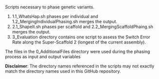 Scripts necessary to phase genetic variants.

1. 1.1_WhatsHap.sh phases per individual and 1.2_MergingIndividualPhasing.sh merges the output.
2. 2.1_ShapeIt.sh phases per scaffold and 2.2_MergingScaffoldPhaing.sh merges the output.
3. 3_Evaluation directory contains one script to assess the Switch Error Rate along the Super-Scaffold 2 (longest of the current assembly).

The files in the 0_AdditionalFiles directory were used during the phasing process as input and output variables

**Disclaimer**: The directory names referenced in the scripts may not exactly match the directory names used in this GitHub repository.
